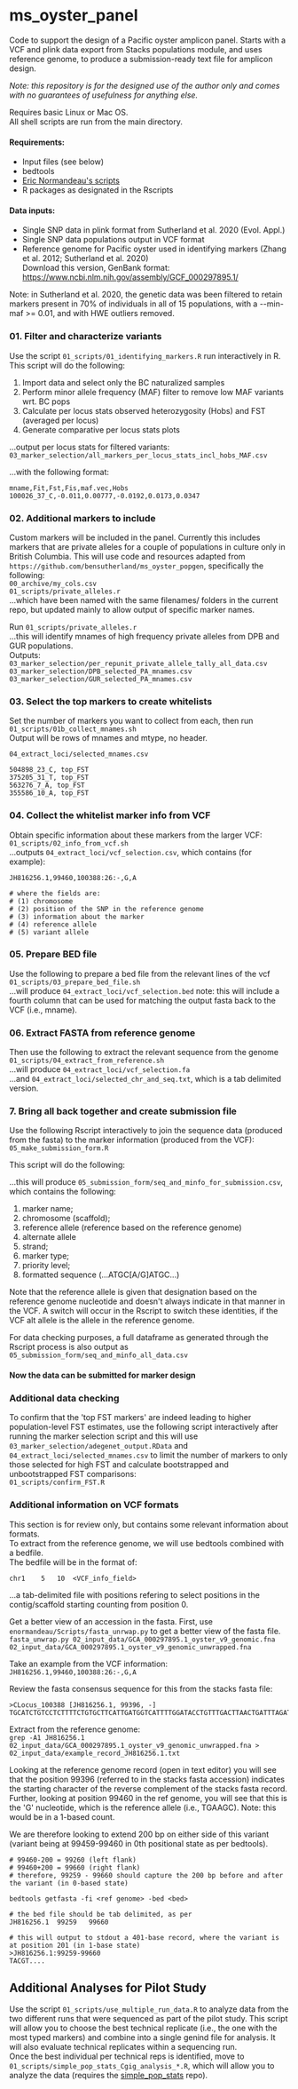 # ms_oyster_panel
Code to support the design of a Pacific oyster amplicon panel. Starts with a VCF and plink data export from Stacks populations module, and uses reference genome, to produce a submission-ready text file for amplicon design.      

_Note: this repository is for the designed use of the author only and comes with no guarantees of usefulness for anything else._       

Requires basic Linux or Mac OS.      
All shell scripts are run from the main directory.     

#### Requirements:      
- Input files (see below)
- bedtools     
- [Eric Normandeau's scripts](https://github.com/enormandeau/Scripts)        
- R packages as designated in the Rscripts     
 

#### Data inputs:     
- Single SNP data in plink format from Sutherland et al. 2020 (Evol. Appl.)        
- Single SNP data populations output in VCF format       
- Reference genome for Pacific oyster used in identifying markers (Zhang et al. 2012; Sutherland et al. 2020)         
Download this version, GenBank format: https://www.ncbi.nlm.nih.gov/assembly/GCF_000297895.1/        

Note: in Sutherland et al. 2020, the genetic data was been filtered to retain markers present in 70% of individuals in all of 15 populations, with a --min-maf >= 0.01, and with HWE outliers removed.        


### 01. Filter and characterize variants ###
Use the script `01_scripts/01_identifying_markers.R` run interactively in R. This script will do the following:      
1. Import data and select only the BC naturalized samples
2. Perform minor allele frequency (MAF) filter to remove low MAF variants wrt. BC pops
3. Calculate per locus stats observed heterozygosity (Hobs) and FST (averaged per locus)
4. Generate comparative per locus stats plots

...output per locus stats for filtered variants:      
`03_marker_selection/all_markers_per_locus_stats_incl_hobs_MAF.csv`     

...with the following format:    
```
mname,Fit,Fst,Fis,maf.vec,Hobs
100026_37_C,-0.011,0.00777,-0.0192,0.0173,0.0347 
```


### 02. Additional markers to include
Custom markers will be included in the panel. Currently this includes markers that are private alleles for a couple of populations in culture only in British Columbia. This will use code and resources adapted from `https://github.com/bensutherland/ms_oyster_popgen`, specifically the following:     
`00_archive/my_cols.csv`         
`01_scripts/private_alleles.r`      
...which have been named with the same filenames/ folders in the current repo, but updated mainly to allow output of specific marker names.     

Run `01_scripts/private_alleles.r`      
...this will identify mnames of high frequency private alleles from DPB and GUR populations.    
Outputs:    
`03_marker_selection/per_repunit_private_allele_tally_all_data.csv`     
`03_marker_selection/DPB_selected_PA_mnames.csv`    
`03_marker_selection/GUR_selected_PA_mnames.csv`    


### 03. Select the top markers to create whitelists ###
Set the number of markers you want to collect from each, then run `01_scripts/01b_collect_mnames.sh`    
Output will be rows of mnames and mtype, no header.      

`04_extract_loci/selected_mnames.csv`        
```
504898_23_C, top_FST
375205_31_T, top_FST
563276_7_A, top_FST
355586_10_A, top_FST
```


### 04. Collect the whitelist marker info from VCF ###
Obtain specific information about these markers from the larger VCF:       
`01_scripts/02_info_from_vcf.sh`          
...outputs `04_extract_loci/vcf_selection.csv`, which contains (for example):             


```
JH816256.1,99460,100388:26:-,G,A

# where the fields are: 
# (1) chromosome
# (2) position of the SNP in the reference genome
# (3) information about the marker
# (4) reference allele
# (5) variant allele

```


### 05. Prepare BED file
Use the following to prepare a bed file from the relevant lines of the vcf
`01_scripts/03_prepare_bed_file.sh`     
...will produce `04_extract_loci/vcf_selection.bed`
note: this will include a fourth column that can be used for matching the output fasta back to the VCF (i.e., mname).     



### 06. Extract FASTA from reference genome
Then use the following to extract the relevant sequence from the genome
`01_scripts/04_extract_from_reference.sh`       
...will produce `04_extract_loci/vcf_selection.fa`        
...and `04_extract_loci/selected_chr_and_seq.txt`, which is a tab delimited version.     

### 7. Bring all back together and create submission file
Use the following Rscript interactively to join the sequence data (produced from the fasta) to the marker information (produced from the VCF):        
`05_make_submission_form.R`       

This script will do the following:     

...this will produce `05_submission_form/seq_and_minfo_for_submission.csv`, which contains the following:    
1. marker name;     
2. chromosome (scaffold);     
3. reference allele (reference based on the reference genome)   
4. alternate allele
5. strand;     
6. marker type;    
7. priority level;     
8. formatted sequence (...ATGC[A/G]ATGC...)     

Note that the reference allele is given that designation based on the reference genome nucleotide and doesn't always indicate in that manner in the VCF. A switch will occur in the Rscript to switch these identities, if the VCF alt allele is the allele in the reference genome. 

For data checking purposes, a full dataframe as generated through the Rscript process is also output as `05_submission_form/seq_and_minfo_all_data.csv`       


#### Now the data can be submitted for marker design ####

### Additional data checking
To confirm that the 'top FST markers' are indeed leading to higher population-level FST estimates, use the following script interactively after running the marker selection script and this will use `03_marker_selection/adegenet_output.RData` and `04_extract_loci/selected_mnames.csv` to limit the number of markers to only those selected for high FST and calculate bootstrapped and unbootstrapped FST comparisons:     
`01_scripts/confirm_FST.R`       

### Additional information on VCF formats ####
This section is for review only, but contains some relevant information about formats.     
To extract from the reference genome, we will use bedtools combined with a bedfile.     
The bedfile will be in the format of:     
```
chr1	5	10	<VCF_info_field>
```
...a tab-delimited file with positions refering to select positions in the contig/scaffold starting counting from position 0.      

Get a better view of an accession in the fasta. First, use `enormandeau/Scripts/fasta_unrwap.py` to get a better view of the fasta file. 
`fasta_unwrap.py 02_input_data/GCA_000297895.1_oyster_v9_genomic.fna 02_input_data/GCA_000297895.1_oyster_v9_genomic_unwrapped.fna`     

Take an example from the VCF information:       
`JH816256.1,99460,100388:26:-,G,A`       

Review the fasta consensus sequence for this from the stacks fasta file:      
```
>CLocus_100388 [JH816256.1, 99396, -]
TGCATCTGTCCTCTTTTCTGTGCTTCATTGATGGTCATTTTGGATACCTGTTTGACTTAACTGATTTAGATAAGATGATCATGTGTTGTG
```

Extract from the reference genome:       
`grep -A1 JH816256.1 02_input_data/GCA_000297895.1_oyster_v9_genomic_unwrapped.fna > 02_input_data/example_record_JH816256.1.txt`     

Looking at the reference genome record (open in text editor) you will see that the position 99396 (referred to in the stacks fasta accession) indicates the starting character of the reverse complement of the stacks fasta record.     
Further, looking at position 99460 in the ref genome, you will see that this is the 'G' nucleotide, which is the reference allele (i.e., TGAAGC). Note: this would be in a 1-based count.        

We are therefore looking to extend 200 bp on either side of this variant (variant being at 99459-99460 in 0th positional state as per bedtools).       

```
# 99460-200 = 99260 (left flank)
# 99460+200 = 99660 (right flank)
# therefore, 99259 - 99660 should capture the 200 bp before and after the variant (in 0-based state)

bedtools getfasta -fi <ref genome> -bed <bed>

# the bed file should be tab delimited, as per
JH816256.1	99259	99660

# this will output to stdout a 401-base record, where the variant is at position 201 (in 1-base state)
>JH816256.1:99259-99660
TACGT....
```

## Additional Analyses for Pilot Study
Use the script `01_scripts/use_multiple_run_data.R` to analyze data from the two different runs that were sequenced as part of the pilot study. This script will allow you to choose the best technical replicate (i.e., the one with the most typed markers) and combine into a single genind file for analysis. It will also evaluate technical replicates within a sequencing run.        
Once the best individual per technical reps is identified, move to `01_scripts/simple_pop_stats_Cgig_analysis_*.R`, which will allow you to analyze the data (requires the [simple_pop_stats](https://github.com/bensutherland/simple_pop_stats) repo).     






